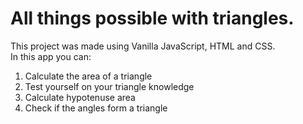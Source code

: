# All things possible with triangles.
This project was made using Vanilla JavaScript, HTML and CSS.  
In this app you can:
 1. Calculate the area of a triangle
 2. Test yourself on your triangle knowledge
 3. Calculate hypotenuse area
 4. Check if the angles form a triangle  
